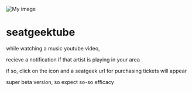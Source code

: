 ![My image](https://media2.giphy.com/media/3oEdv5FXteGY8iS8CY/giphy.gif)
# seatgeektube
while watching a music youtube video,

recieve a notification if that artist is playing in your area

if so,  click on the icon and a seatgeek url for purchasing tickets will appear

super beta version, so expect so-so efficacy

